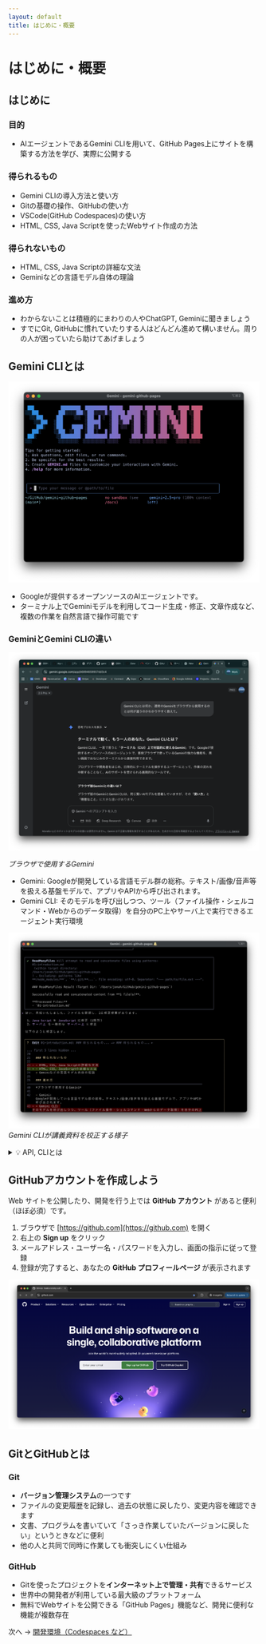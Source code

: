 ```yaml
---
layout: default
title: はじめに・概要
---
```


# はじめに・概要

## はじめに

### 目的

- AIエージェントであるGemini CLIを用いて、GitHub Pages上にサイトを構築する方法を学び、実際に公開する

### 得られるもの

- Gemini CLIの導入方法と使い方
- Gitの基礎の操作、GitHubの使い方
- VSCode(GitHub Codespaces)の使い方
- HTML, CSS, Java Scriptを使ったWebサイト作成の方法

### 得られないもの

- HTML, CSS, Java Scriptの詳細な文法
- Geminiなどの言語モデル自体の理論

### 進め方

- わからないことは積極的にまわりの人やChatGPT, Geminiに聞きましょう
- すでにGit, GitHubに慣れていたりする人はどんどん進めて構いません。周りの人が困っていたら助けてあげましょう

## Gemini CLIとは
![Gemini CLI](./images/gemini-cli.png)
- Googleが提供するオープンソースのAIエージェントです。
- ターミナル上でGeminiモデルを利用してコード生成・修正、文章作成など、複数の作業を自然言語で操作可能です

### GeminiとGemini CLIの違い

![Gemini Normal](./images/gemini-normal.png)

*ブラウザで使用するGemini*

- Gemini: Googleが開発している言語モデル群の総称。テキスト/画像/音声等を扱える基盤モデルで、アプリやAPIから呼び出されます。
- Gemini CLI: そのモデルを呼び出しつつ、ツール（ファイル操作・シェルコマンド・Webからのデータ取得）を自分のPC上やサーバ上で実行できるエージェント実行環境

![Gemini CLI Check](./images/gemini-cli-check.png)
*Gemini CLIが講義資料を校正する様子*



<details markdown="1"><summary>💡 API, CLIとは</summary>

### APIとは？
**API（Application Programming Interface）** は、異なるソフトウェア同士が情報をやり取りするための「窓口」のようなものです。

#### プログラミングでの例
- **天気アプリ** → 天気予報API → **気象データサービス**
- **地図アプリ** → マップAPI → **地図データサービス**
- **今回の例** → Gemini API → **Googleの言語モデル**

### ⌨️ CLIとは？
**CLI（Command Line Interface）** は、文字だけでコンピュータを操作する方法です。

#### GUIとCLIの違い
- **GUI（Graphical User Interface）**：マウスでアイコンをクリックして操作
  - 例：フォルダをダブルクリックして開く
- **CLI**：キーボードでコマンド（命令文）を入力して操作
  - 例：`ls`（ファイル一覧を表示）、`cd`（フォルダ移動）

#### CLIの利点
1. **高速操作**：慣れると画面をクリックするより早い
2. **自動化**：同じ作業を繰り返し実行できる
3. **正確性**：間違いなく同じ操作を何度でも実行
</details>

## GitHubアカウントを作成しよう

Web サイトを公開したり、開発を行う上では **GitHub アカウント** があると便利（ほぼ必須）です。

1. ブラウザで [https://github.com](https://github.com) を開く  
2. 右上の **Sign up** をクリック  
3. メールアドレス・ユーザー名・パスワードを入力し、画面の指示に従って登録  
4. 登録が完了すると、あなたの **GitHub プロフィールページ** が表示されます

![GitHub](./images/github.png)

## GitとGitHubとは

### Git
- **バージョン管理システム**の一つです
- ファイルの変更履歴を記録し、過去の状態に戻したり、変更内容を確認できます
- 文書、プログラムを書いていて「さっき作業していたバージョンに戻したい」というときなどに便利
- 他の人と共同で同時に作業しても衝突しにくい仕組み

### GitHub
- Gitを使ったプロジェクトを**インターネット上で管理・共有**できるサービス
- 世界中の開発者が利用している最大級のプラットフォーム
- 無料でWebサイトを公開できる「GitHub Pages」機能など、開発に便利な機能が複数存在

次へ → [開発環境（Codespaces など）](./02-environment.md)
